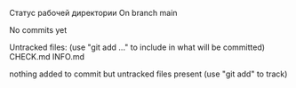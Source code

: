 Статус рабочей директории
On branch main

No commits yet

Untracked files:
  (use "git add <file>..." to include in what will be committed)
	CHECK.md
	INFO.md

nothing added to commit but untracked files present (use "git add" to track)
